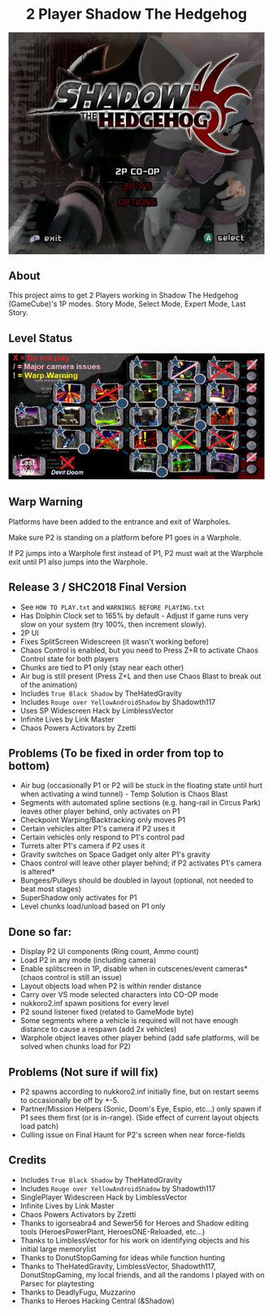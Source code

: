 <div align="center"><h1>2 Player Shadow The Hedgehog</h1>
<img src="https://raw.githubusercontent.com/ShadowTheHedgehogHacking/2P-ShdTH/master/res/main_banner.png" align="center" />
</div>

## About
This project aims to get 2 Players working in Shadow The Hedgehog (GameCube)'s 1P modes.
Story Mode, Select Mode, Expert Mode, Last Story.

## Level Status
![Current Level Map](./res/level_status.png)

## Warp Warning
Platforms have been added to the entrance and exit of Warpholes.


Make sure P2 is standing on a platform before P1 goes in a Warphole. 


If P2 jumps into a Warphole first instead of P1, P2 must wait at the Warphole exit until P1 also jumps into the Warphole.

## Release 3 / SHC2018 Final Version
* See `HOW TO PLAY.txt` and `WARNINGS BEFORE PLAYING.txt`
* Has Dolphin Clock set to 165% by default - Adjust if game runs very slow on your system (try 100%, then increment slowly).
* 2P UI
* Fixes SplitScreen Widescreen (it wasn't working before)
* Chaos Control is enabled, but you need to Press Z+R to activate Chaos Control state for both players
* Chunks are tied to P1 only (stay near each other)
* Air bug is still present (Press Z+L and then use Chaos Blast to break out of the animation)
* Includes `True Black Shadow` by TheHatedGravity
* Includes `Rouge over YellowAndroidShadow` by Shadowth117
* Uses SP Widescreen Hack by LimblessVector
* Infinite Lives by Link Master
* Chaos Powers Activators by Zzetti

## Problems (To be fixed in order from top to bottom)
* Air bug (occasionally P1 or P2 will be stuck in the floating state until hurt when activating a wind tunnel) - Temp Solution is Chaos Blast
* Segments with automated spline sections (e.g. hang-rail in Circus Park) leaves other player behind, only activates on P1
* Checkpoint Warping/Backtracking only moves P1
* Certain vehicles alter P1's camera if P2 uses it
* Certain vehicles only respond to P1's control pad
* Turrets alter P1's camera if P2 uses it
* Gravity switches on Space Gadget only alter P1's gravity
* Chaos control will leave other player behind; if P2 activates P1's camera is altered*
* Bungees/Pulleys should be doubled in layout (optional, not needed to beat most stages)
* SuperShadow only activates for P1
* Level chunks load/unload based on P1 only

## Done so far:
* Display P2 UI components (Ring count, Ammo count)
* Load P2 in any mode (including camera)
* Enable splitscreen in 1P, disable when in cutscenes/event cameras* (chaos control is still an issue)
* Layout objects load when P2 is within render distance
* Carry over VS mode selected characters into CO-OP mode
* nukkoro2.inf spawn positions for every level
* P2 sound listener fixed (related to GameMode byte)
* Some segments where a vehicle is required will not have enough distance to cause a respawn (add 2x vehicles)
* Warphole object leaves other player behind (add safe platforms, will be solved when chunks load for P2)

## Problems (Not sure if will fix)
* P2 spawns according to nukkoro2.inf initially fine, but on restart seems to occasionally be off by +-5.
* Partner/Mission Helpers (Sonic, Doom's Eye, Espio, etc...) only spawn if P1 sees them first (or is in-range). (Side effect of current layout objects load patch)
* Culling issue on Final Haunt for P2's screen when near force-fields

## Credits
* Includes `True Black Shadow` by TheHatedGravity
* Includes `Rouge over YellowAndroidShadow` by Shadowth117
* SinglePlayer Widescreen Hack by LimblessVector
* Infinite Lives by Link Master
* Chaos Powers Activators by Zzetti 
* Thanks to igorseabra4 and Sewer56 for Heroes and Shadow editing tools (HeroesPowerPlant, HeroesONE-Reloaded, etc...)
* Thanks to LimblessVector for his work on identifying objects and his initial large memorylist
* Thanks to DonutStopGaming for ideas while function hunting
* Thanks to TheHatedGravity, LimblessVector, Shadowth117, DonutStopGaming, my local friends, and all the randoms I played with on Parsec for playtesting
* Thanks to DeadlyFugu, Muzzarino
* Thanks to Heroes Hacking Central (&Shadow)